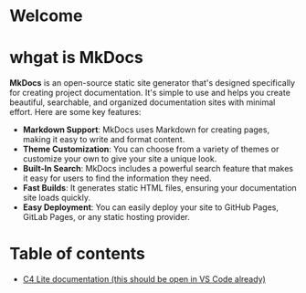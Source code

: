 # Welcome 

# whgat is MkDocs

**MkDocs** is an open-source static site generator that's designed specifically for creating project documentation. It's simple to use and helps you create beautiful, searchable, and organized documentation sites with minimal effort. Here are some key features:

- **Markdown Support**: MkDocs uses Markdown for creating pages, making it easy to write and format content.
- **Theme Customization**: You can choose from a variety of themes or customize your own to give your site a unique look.
- **Built-In Search**: MkDocs includes a powerful search feature that makes it easy for users to find the information they need.
- **Fast Builds**: It generates static HTML files, ensuring your documentation site loads quickly.
- **Easy Deployment**: You can easily deploy your site to GitHub Pages, GitLab Pages, or any static hosting provider.

# Table of contents 
- [C4 Lite documentation (this should be open in VS Code already)](./DiagramHub/index.md)

